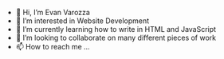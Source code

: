 - 👋 Hi, I’m Evan Varozza
- 👀 I’m interested in Website Development
- 🌱 I’m currently learning how to write in HTML and JavaScript
- 💞️ I’m looking to collaborate on many different pieces of work
- 📫 How to reach me ...


<!---
VarozzaEJ/VarozzaEJ is a ✨ special ✨ repository because its `README.md` (this file) appears on your GitHub profile.
You can click the Preview link to take a look at your changes.
--->
